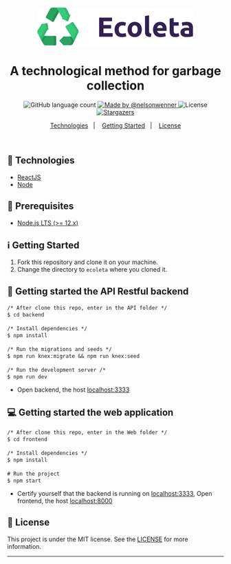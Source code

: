 <p align="center">
  <img alt="Ecoleta" src="./frontend/src/assets/logo.svg" />
</p>

<h1 align="center">
A technological method for garbage collection</h1>

<p align="center">
  <img alt="GitHub language count" src="https://img.shields.io/github/languages/count/nelsonwenner/ecoleta?color=%2304D361">

  <a href="https://github.com/nelsondiaas">
    <img alt="Made by @nelsonwenner" src="https://img.shields.io/badge/made%20by-%40nelsonwenner-%2304D361">
  </a>

  <img alt="License" src="https://img.shields.io/badge/license-MIT-%2304D361">

  <a href="https://github.com/nelsondiaas/reactjs-portfolio-dev/stargazers">
    <img alt="Stargazers" src="https://img.shields.io/github/stars/nelsonwenner/reactjs-portfolio-dev?style=social">
  </a>
</p>

<p align="center">
  <a href="#technologies">Technologies</a>&nbsp;&nbsp;&nbsp;|&nbsp;&nbsp;&nbsp;
  <a href="#getting-started">Getting Started</a>&nbsp;&nbsp;&nbsp;|&nbsp;&nbsp;&nbsp;
  <a href="#license">License</a>
</p>

<div align="center">
  <img src="" />
</div>

## :rocket: Technologies

* [ReactJS](https://reactjs.org/)
* [Node](https://nodejs.org/en/)

## :electric_plug: Prerequisites

- [Node.js LTS (>= 12.x)](https://nodejs.org/)

## :information_source: Getting Started

1. Fork this repository and clone it on your machine.
2. Change the directory to `ecoleta` where you cloned it.

## :closed_lock_with_key: Getting started the API Restful backend
```shell
/* After clone this repo, enter in the API folder */
$ cd backend

/* Install dependencies */
$ npm install

/* Run the migrations and seeds */
$ npm run knex:migrate && npm run knex:seed

/* Run the development server /*
$ npm run dev
```
  * Open backend, the host [localhost:3333](http://localhost:3333) 

## :computer: Getting started the web application

```shell
/* After clone this repo, enter in the Web folder */
$ cd frontend

/* Install dependencies */
$ npm install

# Run the project
$ npm start
```
  * Certify yourself that the backend is running on [localhost:3333](http://localhost:3333), Open frontend, the host [localhost:8000](http://localhost:8000) 

## :memo: License
This project is under the MIT license. See the [LICENSE](LICENSE.md) for more information.

---
